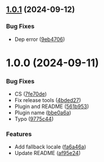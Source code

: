 ## [1.0.1](https://github.com/boutdecode/store/compare/v1.0.0...v1.0.1) (2024-09-12)


### Bug Fixes

* Dep error ([9eb4706](https://github.com/boutdecode/store/commit/9eb470665c2b44c0778c61df1c1b164b3835c521))

# 1.0.0 (2024-09-11)


### Bug Fixes

* CS ([7fe70de](https://github.com/boutdecode/store/commit/7fe70dea01afb88c3d48545a46445d47bd983184))
* Fix release tools ([4bded27](https://github.com/boutdecode/store/commit/4bded27eab106cc80d668c15deb2b1b052ffbb52))
* Plugin and README ([561b953](https://github.com/boutdecode/store/commit/561b9534809f210fa949f91175f54c212dd38441))
* Plugin name ([bbe0a6a](https://github.com/boutdecode/store/commit/bbe0a6af2348e08fa198c3e2f962af3d5d9a49b4))
* Typo ([9775c44](https://github.com/boutdecode/store/commit/9775c442009bfd0625509a4755a75a5546d6dcb1))


### Features

* Add fallback locale ([fa6a46a](https://github.com/boutdecode/store/commit/fa6a46a3b08c1b976219d1147dc9d00e4b7a481a))
* Update README ([af95e24](https://github.com/boutdecode/store/commit/af95e244bd05ae981ecc411e6d953f07e7ef5bf5))

